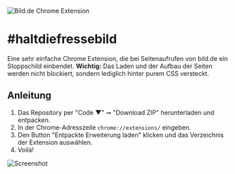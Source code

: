 ![Bild.de Chrome Extension](https://i.imgur.com/Bst8LDM.png)


# #haltdiefressebild
Eine sehr einfache Chrome Extension, die bei Seitenaufrufen von bild.de ein Stoppschild einbendet. 
**Wichtig:** Das Laden und der Aufbau der Seiten werden nicht blockiert, sondern lediglich hinter purem CSS versteckt.

## Anleitung

1. Das Repository per "Code ▼" ➞ "Download ZIP" herunterladen und entpacken.
2. In der Chrome-Adresszeile `chrome://extensions/` eingeben.
3. Den Button "Entpackte Erweiterung laden" klicken und das Verzeichnis der Extension auswählen.
4. Voilà!

![Screenshot](https://i.imgur.com/BL2oxId.jpg)



